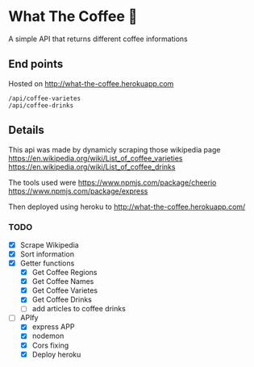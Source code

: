 # What The Coffee 🥄
A simple API that returns different coffee informations

## End points
Hosted on http://what-the-coffee.herokuapp.com
```
/api/coffee-varietes
/api/coffee-drinks
```


## Details
This api was made by dynamicly scraping those wikipedia page
    https://en.wikipedia.org/wiki/List_of_coffee_varieties
    https://en.wikipedia.org/wiki/List_of_coffee_drinks

The tools used were
    https://www.npmjs.com/package/cheerio
    https://www.npmjs.com/package/express

Then deployed using heroku to http://what-the-coffee.herokuapp.com/

### TODO
*   [x] Scrape Wikipedia
*   [x] Sort information
*   [x] Getter functions
    *   [x] Get Coffee Regions
    *   [x] Get Coffee Names
    *   [x] Get Coffee Varietes
    *   [x] Get Coffee Drinks
    *   [ ] add articles to coffee drinks
*   [ ] APIfy
    *   [x] express APP
    *   [x] nodemon
    *   [x] Cors fixing
    *   [x] Deploy heroku
